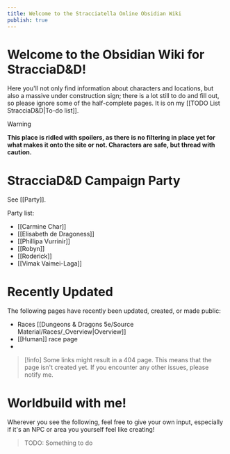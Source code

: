 ```yaml
---
title: Welcome to the Stracciatella Online Obsidian Wiki
publish: true
---
```

# Welcome to the Obsidian Wiki for StracciaD&D! 
Here you'll not only find information about characters and locations, but also a massive under construction sign; there is a lot still to do and fill out, so please ignore some of the half-complete pages. It is on my [[TODO List StracciaD&D|To-do list]].

> [!warning]
> **This place is ridled with spoilers, as there is no filtering in place yet for what makes it onto the site or not. Characters are safe, but thread with caution.**
# StracciaD&D Campaign Party
See [[Party]].

Party list:
- [[Carmine Char]]
- [[Elisabeth de Dragoness]]
- [[Phillipa Vurrinir]]
- [[Robyn]]
- [[Roderick]]
- [[Vimak Vaimei-Laga]]

# Recently Updated
The following pages have recently been updated, created, or made public:
- Races [[Dungeons & Dragons 5e/Source Material/Races/_Overview|Overview]]
- [[Human]] race page
- 

> [!info]
> Some links might result in a 404 page. This means that the page isn't created yet. 
> If you encounter any other issues, please notify me.

# Worldbuild with me!
Wherever you see the following, feel free to give your own input, especially if it's an NPC or area you yourself feel like creating!
> TODO: Something to do

